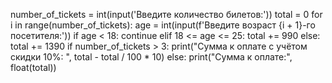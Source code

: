 number_of_tickets = int(input('Введите количество билетов:'))
total = 0
for i in range(number_of_tickets):
    age = int(input(f'Введите возраст {i + 1}-го посетителя:'))
    if age < 18:
        continue
    elif 18 <= age <= 25:
        total += 990
    else:
        total += 1390
if number_of_tickets > 3:
    print("Сумма к оплате с учëтом скидки 10%: ", total - total / 100 * 10)
else:
    print("Сумма к оплате:", float(total))
